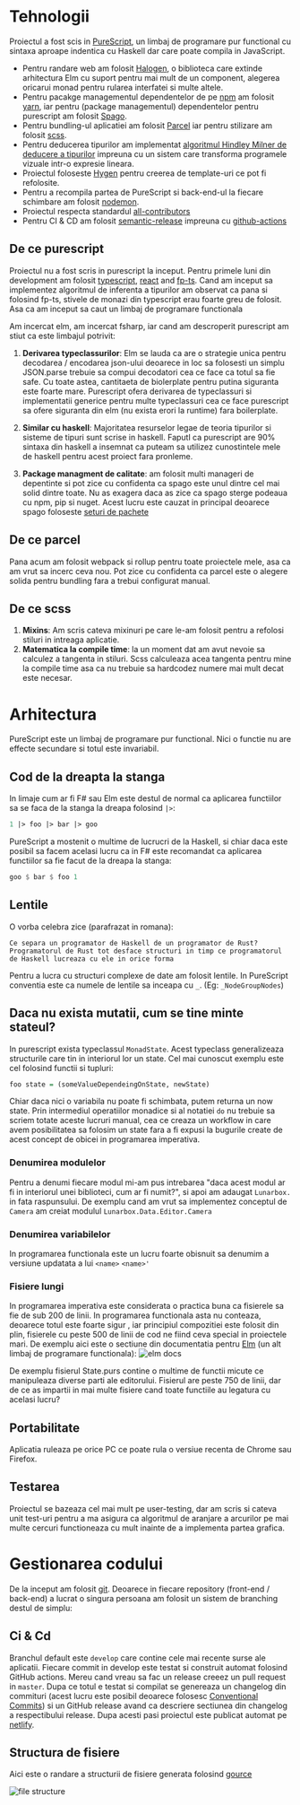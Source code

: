 # Tehnologii

Proiectul a fost scis in [PureScript](https://www.purescript.org/), un limbaj de programare pur functional cu sintaxa aproape indentica cu Haskell dar care poate compila in JavaScript.

- Pentru randare web am folosit [Halogen](https://github.com/purescript-halogen/purescript-halogen), o biblioteca care extinde arhitectura Elm cu suport pentru mai mult de un component, alegerea oricarui monad pentru rularea interfatei si multe altele.
- Pentru pacakge managementul dependentelor de pe [npm](https://www.npmjs.com/) am folosit [yarn](https://yarnpkg.com/), iar pentru (package managementul) dependentelor pentru purescript am folosit [Spago](https://github.com/purescript/spago).
- Pentru bundling-ul aplicatiei am folosit [Parcel](https://parceljs.org/) iar pentru stilizare am folosit [scss](https://sass-lang.com/).
- Pentru deducerea tipurilor am implementat [algoritmul Hindley Milner de deducere a tipurilor](https://en.wikipedia.org/wiki/Hindley%E2%80%93Milner_type_system) impreuna cu un sistem care transforma programele vizuale intr-o expresie lineara.
- Proiectul foloseste [Hygen](https://www.hygen.io/) pentru creerea de template-uri ce pot fi refolosite.
- Pentru a recompila partea de PureScript si back-end-ul la fiecare schimbare am folosit [nodemon](https://nodemon.io/).
- Proiectul respecta standardul [all-contributors](https://github.com/all-contributors/all-contributors)
- Pentru CI & CD am folosit [semantic-release](https://semantic-release.gitbook.io/semantic-release/) impreuna cu [github-actions](https://github.com/features/actions)

## De ce purescript

Proiectul nu a fost scris in purescript la inceput. Pentru primele luni din development am folosit [typescript](), [react]() and [fp-ts](). Cand am inceput sa implementez algoritmul de inferenta a tipurilor am observat ca pana si folosind fp-ts, stivele de monazi din typescript erau foarte greu de folosit. Asa ca am inceput sa caut un limbaj de programare functionala

Am incercat elm, am incercat fsharp, iar cand am descroperit purescript am stiut ca este limbajul potrivit:

1. **Derivarea typeclassurilor**: Elm se lauda ca are o strategie unica pentru decodarea / encodarea json-ului deoarece in loc sa folosesti un simplu JSON.parse trebuie sa compui decodatori cea ce face ca totul sa fie safe. Cu toate astea, cantitaeta de biolerplate pentru putina siguranta este foarte mare. Purescript ofera derivarea de typeclassuri si implementatii generice pentru multe typeclassuri cea ce face purescript sa ofere siguranta din elm (nu exista erori la runtime) fara boilerplate.

2. **Similar cu haskell**: Majoritatea resurselor legae de teoria tipurilor si sisteme de tipuri sunt scrise in haskell. Faputl ca purescript are 90% sintaxa din haskell a insemnat ca puteam sa utilizez cunostintele mele de haskell pentru acest proiect fara pronleme.

3. **Package managment de calitate**: am folosit multi manageri de depentinte si pot zice cu confidenta ca spago este unul dintre cel mai solid dintre toate. Nu as exagera daca as zice ca spago sterge podeaua cu npm, pip si nuget. Acest lucru este cauzat in principal deoarece spago foloseste [seturi de pachete](https://github.com/purescript/package-sets)

## De ce parcel

Pana acum am folosit webpack si rollup pentru toate proiectele mele, asa ca am vrut sa incerc ceva nou. Pot zice cu confidenta ca parcel este o alegere solida pentru bundling fara a trebui configurat manual.

## De ce scss

1. **Mixins**: Am scris cateva mixinuri pe care le-am folosit pentru a refolosi stiluri in intreaga aplicatie.
2. **Matematica la compile time**: la un moment dat am avut nevoie sa calculez a tangenta in stiluri. Scss calculeaza acea tangenta pentru mine la compile time asa ca nu trebuie sa hardcodez numere mai mult decat este necesar.

# Arhitectura

PureScript este un limbaj de programare pur functional. Nici o functie nu are effecte secundare si totul este invariabil.

## Cod de la dreapta la stanga

In limaje cum ar fi F# sau Elm este destul de normal ca aplicarea functiilor sa se faca de la stanga la dreapa folosind `|>`:

```fsharp
1 |> foo |> bar |> goo
```

PureScript a mostenit o multime de lucrucri de la Haskell, si chiar daca este posibil sa facem acelasi lucru ca in F# este recomandat ca aplicarea functiilor sa fie facut de la dreapa la stanga:

```haskell
goo $ bar $ foo 1
```

## Lentile

O vorba celebra zice (parafrazat in romana):

```
Ce separa un programator de Haskell de un programator de Rust? Programatorul de Rust tot desface structuri in timp ce programatorul de Haskell lucreaza cu ele in orice forma
```

Pentru a lucra cu structuri complexe de date am folosit lentile. In PureScript conventia este ca numele de lentile sa inceapa cu `_`. (Eg: `_NodeGroupNodes`)

## Daca nu exista mutatii, cum se tine minte stateul?

In purescript exista typeclassul `MonadState`. Acest typeclass generalizeaza structurile care tin in interiorul lor un state. Cel mai cunoscut exemplu este cel folosind functii si tupluri:

```haskell
foo state = (someValueDependeingOnState, newState)
```

Chiar daca nici o variabila nu poate fi schimbata, putem returna un now state. Prin intermediul operatiilor monadice si al notatiei `do` nu trebuie sa scriem totate aceste lucruri manual, cea ce creaza un workflow in care avem posibilitatea sa folosim un state fara a fi expusi la bugurile create de acest concept de obicei in programarea imperativa.

### Denumirea modulelor

Pentru a denumi fiecare modul mi-am pus intrebarea "daca acest modul ar fi in interiorul unei biblioteci, cum ar fi numit?", si apoi am adaugat `Lunarbox.` in fata raspunsului. De exemplu cand am vrut sa implementez conceptul de `Camera` am creiat modulul `Lunarbox.Data.Editor.Camera`

### Denumirea variabilelor

In programarea functionala este un lucru foarte obisnuit sa denumim a versiune updatata a lui `<name>` `<name>'`

### Fisiere lungi

In programarea imperativa este considerata o practica buna ca fisierele sa fie de sub 200 de linii. In programarea functionala asta nu conteaza, deoarece totul este foarte sigur , iar principiul compozitiei este folosit din plin, fisierele cu peste 500 de linii de cod ne fiind ceva special in proiectele mari. De exemplu aici este o sectiune din documentatia pentru [Elm](https://elm-lang.org/) (un alt limbaj de programare functionala): ![elm docs](./assets/elm.png)

De exemplu fisierul State.purs contine o multime de functii micute ce manipuleaza diverse parti ale editorului. Fisierul are peste 750 de linii, dar de ce as impartii in mai multe fisiere cand toate functiile au legatura cu acelasi lucru?

## Portabilitate

Aplicatia ruleaza pe orice PC ce poate rula o versiue recenta de Chrome sau Firefox.

## Testarea

Proiectul se bazeaza cel mai mult pe user-testing, dar am scris si cateva unit test-uri pentru a ma asigura ca algoritmul de aranjare a arcurilor pe mai multe cercuri functioneaza cu mult inainte de a implementa partea grafica.

# Gestionarea codului

De la inceput am folosit [git](https://git-scm.com/). Deoarece in fiecare repository (front-end / back-end) a lucrat o singura persoana am folosit un sistem de branching destul de simplu:

## Ci & Cd

Branchul default este `develop` care contine cele mai recente surse ale aplicatii. Fiecare commit in develop este testat si construit automat folosind GitHub actions. Mereu cand vreau sa fac un release creeez un pull request in `master`. Dupa ce totul e testat si compilat se genereaza un changelog din commituri (acest lucru este posibil deoarece folosesc [Conventional Commits](https://www.conventionalcommits.org/en/v1.0.0/)) si un GitHub release avand ca descriere sectiunea din changelog a respectibului release. Dupa acesti pasi proiectul este publicat automat pe [netlify](https://www.netlify.com/).

## Structura de fisiere

Aici este o randare a structurii de fisiere generata folosind [gource](https://gource.io/)

![file structure](./assets/file-structure.png)
